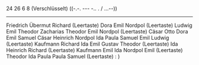 24 26 6 8
(Verschlüsselt)
((-.-. --- -.. . / ...--))


---

Friedrich Übermut Richard (Leertaste) Dora Emil Nordpol (Leertaste) Ludwig Emil Theodor Zacharias Theodor Emil Nordpol (Leertaste) Cäsar Otto Dora Emil Samuel Cäsar Heinrich Nordpol Ida Paula Samuel Emil Ludwig (Leertaste) Kaufmann Richard Ida Emil Gustav Theodor (Leertaste) Ida Heinrich Richard (Leertaste) Kaufmann Emil Ida Nordpol Emil (Leertaste) Theodor Ida Paula Paula Samuel (Leertaste) : )
